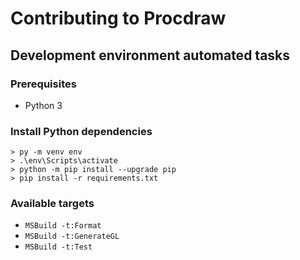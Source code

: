 # Contributing to Procdraw

## Development environment automated tasks

### Prerequisites

- Python 3

### Install Python dependencies

    > py -m venv env
    > .\env\Scripts\activate
    > python -m pip install --upgrade pip
    > pip install -r requirements.txt

### Available targets

- `MSBuild -t:Format`
- `MSBuild -t:GenerateGL`
- `MSBuild -t:Test`
